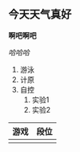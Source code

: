 ## 今天天气真好

**啊吧啊吧**

*哈哈哈*

1. 游泳
2. 计原
3. 自控
   1. 实验1
   2. 实验2

| 游戏 | 段位 |
| ---- | ---- |
|      |      |

